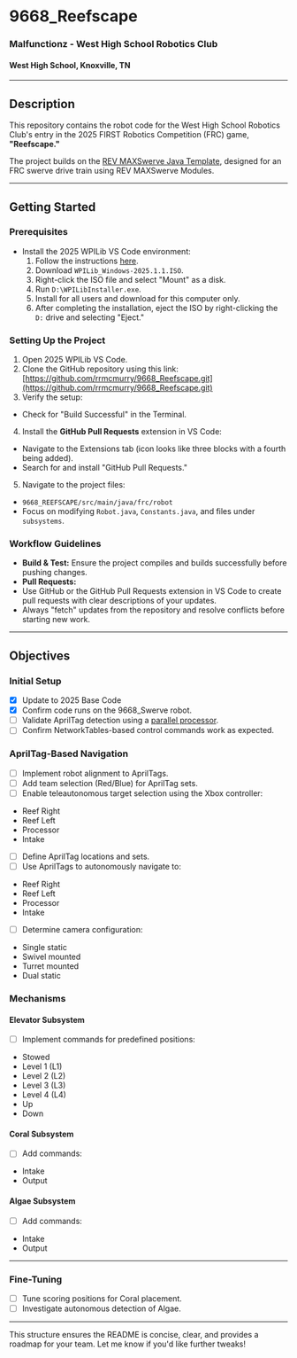 # 9668_Reefscape

### Malfunctionz - West High School Robotics Club
#### West High School, Knoxville, TN

---

## Description

This repository contains the robot code for the West High School Robotics Club's entry in the 2025 FIRST Robotics Competition (FRC) game, **"Reefscape."** 

The project builds on the [REV MAXSwerve Java Template](https://github.com/REVrobotics/MAXSwerve-Java-Template/), designed for an FRC swerve drive train using REV MAXSwerve Modules.

---

## Getting Started

### Prerequisites

- Install the 2025 WPILib VS Code environment:
  1. Follow the instructions [here](https://docs.wpilib.org/en/stable/docs/zero-to-robot/step-2/wpilib-setup.html).
  2. Download `WPILib_Windows-2025.1.1.ISO`.
  3. Right-click the ISO file and select "Mount" as a disk.
  4. Run `D:\WPILibInstaller.exe`.
  5. Install for all users and download for this computer only.
  6. After completing the installation, eject the ISO by right-clicking the `D:` drive and selecting "Eject."

### Setting Up the Project

1. Open 2025 WPILib VS Code.
2. Clone the GitHub repository using this link:
[https://github.com/rrmcmurry/9668_Reefscape.git](https://github.com/rrmcmurry/9668_Reefscape.git)
3. Verify the setup:
- Check for "Build Successful" in the Terminal.
4. Install the **GitHub Pull Requests** extension in VS Code:
- Navigate to the Extensions tab (icon looks like three blocks with a fourth being added).
- Search for and install "GitHub Pull Requests."
5. Navigate to the project files:
- `9668_REEFSCAPE/src/main/java/frc/robot`
- Focus on modifying `Robot.java`, `Constants.java`, and files under `subsystems`.

### Workflow Guidelines

- **Build & Test:** Ensure the project compiles and builds successfully before pushing changes.
- **Pull Requests:**
- Use GitHub or the GitHub Pull Requests extension in VS Code to create pull requests with clear descriptions of your updates.
- Always "fetch" updates from the repository and resolve conflicts before starting new work.

---

## Objectives

### Initial Setup
- [x] Update to 2025 Base Code
- [x] Confirm code runs on the 9668_Swerve robot.
- [ ] Validate AprilTag detection using a [parallel processor](https://github.com/rrmcmurry/WestPi/).
- [ ] Confirm NetworkTables-based control commands work as expected.

### AprilTag-Based Navigation
- [ ] Implement robot alignment to AprilTags.
- [ ] Add team selection (Red/Blue) for AprilTag sets.
- [ ] Enable teleautonomous target selection using the Xbox controller:
- Reef Right
- Reef Left
- Processor
- Intake
- [ ] Define AprilTag locations and sets.
- [ ] Use AprilTags to autonomously navigate to:
- Reef Right
- Reef Left
- Processor
- Intake
- [ ] Determine camera configuration:
- Single static
- Swivel mounted
- Turret mounted
- Dual static

### Mechanisms
#### Elevator Subsystem
- [ ] Implement commands for predefined positions:
- Stowed
- Level 1 (L1)
- Level 2 (L2)
- Level 3 (L3)
- Level 4 (L4)
- Up
- Down

#### Coral Subsystem
- [ ] Add commands:
- Intake
- Output

#### Algae Subsystem
- [ ] Add commands:
- Intake
- Output

---

### Fine-Tuning
- [ ] Tune scoring positions for Coral placement.
- [ ] Investigate autonomous detection of Algae.

---

This structure ensures the README is concise, clear, and provides a roadmap for your team. Let me know if you'd like further tweaks!
